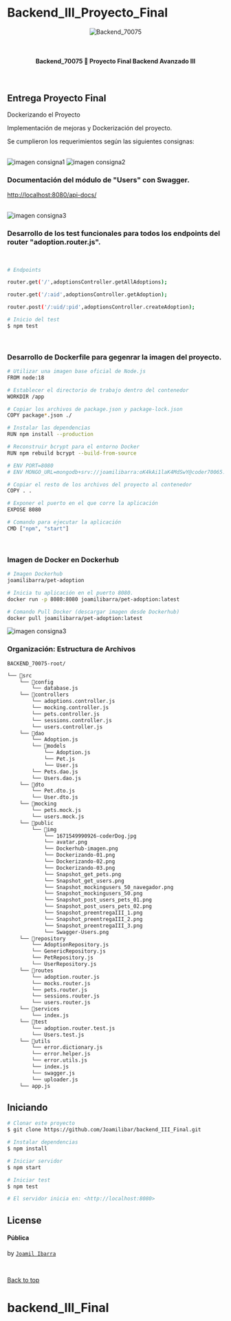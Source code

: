 # Backend_III_Proyecto_Final

<div align="center" id="top"> 
  <img src="./src/public/img/avatar.png" alt="Backend_70075" />

&#xa0;

  <!-- <a href="https://backend_70075.netlify.app">Demo</a> -->
</div>
<!-- 
<h1 align="center">Proyecto Final - Backend_70075</h1>

<p align="center">
  <img alt="Github top language" src="https://img.shields.io/github/languages/top/{{joamilibar}}/backend_70065?color=56BEB8">

  <img alt="Github language count" src="https://img.shields.io/github/languages/count/{{joamilibar}}/backend_70065?color=56BEB8">

  <img alt="Repository size" src="https://img.shields.io/github/repo-size/{{joamilibar}}/backend_70065?color=56BEB8">

  <img alt="License" src="https://img.shields.io/github/license/{{joamilibar}}/backend_70065?color=56BEB8">
 -->
  <!-- <img alt="Github issues" src="https://img.shields.io/github/issues/{{YOUR_GITHUB_USERNAME}}/backend_70065?color=56BEB8" /> -->

  <!-- <img alt="Github forks" src="https://img.shields.io/github/forks/{{YOUR_GITHUB_USERNAME}}/backend_70065?color=56BEB8" /> -->

  <!-- <img alt="Github stars" src="https://img.shields.io/github/stars/{{YOUR_GITHUB_USERNAME}}/backend_70065?color=56BEB8" /> -->
</p>

<!-- Status -->

<h4 align="center">
	  Backend_70075 🚀 Proyecto Final Backend Avanzado III
</h4>

<br>

## Entrega Proyecto Final

Dockerizando el Proyecto

Implementación de mejoras y Dockerización del proyecto.

Se cumplieron los requerimientos según las siguientes consignas:

  <br>

<img alt="imagen consigna1" src="./src/public/img/Dockerizando-01.png">
<img alt="imagen consigna2" src="./src/public/img/Dockerizando-02.png">

### Documentación del módulo de "Users" con Swagger.

[http://localhost:8080/api-docs/](http://localhost:8080/api-docs/)

<br>

<img alt="imagen consigna3" src="./src/public/img/Swagger-Users.png">

<br>

### Desarrollo de los test funcionales para todos los endpoints del router "adoption.router.js".

<br>

```bash
# Endpoints

router.get('/',adoptionsController.getAllAdoptions);

router.get('/:aid',adoptionsController.getAdoption);

router.post('/:uid/:pid',adoptionsController.createAdoption);

# Inicio del test
$ npm test

```

<br>

### Desarrollo de Dockerfile para gegenrar la imagen del proyecto.

```bash
# Utilizar una imagen base oficial de Node.js
FROM node:18

# Establecer el directorio de trabajo dentro del contenedor
WORKDIR /app

# Copiar los archivos de package.json y package-lock.json
COPY package*.json ./

# Instalar las dependencias
RUN npm install --production

# Reconstruir bcrypt para el entorno Docker
RUN npm rebuild bcrypt --build-from-source

# ENV PORT=8080
# ENV MONGO_URL=mongodb+srv://joamilibarra:oK4kAi1laK4MdSwY@coder70065.llnur.mongodb.net/docker?retryWrites=true&w=majority&appName=Coder70065

# Copiar el resto de los archivos del proyecto al contenedor
COPY . .

# Exponer el puerto en el que corre la aplicación
EXPOSE 8080

# Comando para ejecutar la aplicación
CMD ["npm", "start"]
```

<br>

### Imagen de Docker en Dockerhub

```bash
# Imagen Dockerhub
joamilibarra/pet-adoption

# Inicia tu aplicación en el puerto 8080.
docker run -p 8080:8080 joamilibarra/pet-adoption:latest

# Comando Pull Docker (descargar imagen desde Dockerhub)
docker pull joamilibarra/pet-adoption:latest


```

<img alt="imagen consigna3" src="./src/public/img/Dockerhub-imagen.png">

<br>

### Organización: Estructura de Archivos

    BACKEND_70075-root/

```bash
└── 📁src
    └── 📁config
        └── database.js
    └── 📁controllers
        └── adoptions.controller.js
        └── mocking.controller.js
        └── pets.controller.js
        └── sessions.controller.js
        └── users.controller.js
    └── 📁dao
        └── Adoption.js
        └── 📁models
            └── Adoption.js
            └── Pet.js
            └── User.js
        └── Pets.dao.js
        └── Users.dao.js
    └── 📁dto
        └── Pet.dto.js
        └── User.dto.js
    └── 📁mocking
        └── pets.mock.js
        └── users.mock.js
    └── 📁public
        └── 📁img
            └── 1671549990926-coderDog.jpg
            └── avatar.png
            └── Dockerhub-imagen.png
            └── Dockerizando-01.png
            └── Dockerizando-02.png
            └── Dockerizando-03.png
            └── Snapshot_get_pets.png
            └── Snapshot_get_users.png
            └── Snapshot_mockingusers_50_navegador.png
            └── Snapshot_mockingusers_50.png
            └── Snapshot_post_users_pets_01.png
            └── Snapshot_post_users_pets_02.png
            └── Snapshot_preentregaIII_1.png
            └── Snapshot_preentregaIII_2.png
            └── Snapshot_preentregaIII_3.png
            └── Swagger-Users.png
    └── 📁repository
        └── AdoptionRepository.js
        └── GenericRepository.js
        └── PetRepository.js
        └── UserRepository.js
    └── 📁routes
        └── adoption.router.js
        └── mocks.router.js
        └── pets.router.js
        └── sessions.router.js
        └── users.router.js
    └── 📁services
        └── index.js
    └── 📁test
        └── adoption.router.test.js
        └── Users.test.js
    └── 📁utils
        └── error.dictionary.js
        └── error.helper.js
        └── error.utils.js
        └── index.js
        └── swagger.js
        └── uploader.js
    └── app.js
```

## Iniciando

```bash
# Clonar este proyecto
$ git clone https://github.com/Joamilibar/backend_III_Final.git

# Instalar dependencias
$ npm install

# Iniciar servidor
$ npm start

# Iniciar test
$ npm test

# El servidor inicia en: <http://localhost:8080>
```

## License

#### Pública

<!-- This project is under license from MIT. For more details, see the [LICENSE](LICENSE.md) file. -->

by <a href="https://github.com/Joamilibar/Backend_III_PreEnt.git" target="_blank">`Joamil Ibarra`</a>

&#xa0;

<a href="#top">Back to top</a>

# backend_III_Final
